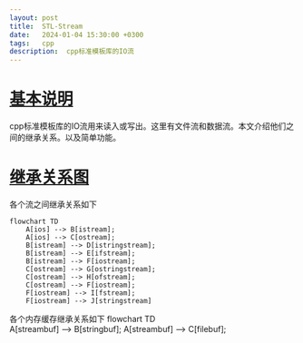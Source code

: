 ```yaml
---
layout: post
title:  STL-Stream
date:   2024-01-04 15:30:00 +0300
tags:   cpp
description:  cpp标准模板库的IO流
---
```


# [基本说明](#基本说明)

cpp标准模板库的IO流用来读入或写出。这里有文件流和数据流。本文介绍他们之间的继承关系。以及简单功能。

# [继承关系图](#继承关系图)

各个流之间继承关系如下
```mermaid
flowchart TD  
    A[ios] --> B[istream];
    A[ios] --> C[ostream];
    B[istream] --> D[istringstream];
    B[istream] --> E[ifstream];
    B[istream] --> F[iostream];
    C[ostream] --> G[ostringstream];
    C[ostream] --> H[ofstream];
    C[ostream] --> F[iostream];
    F[iostream] --> I[fstream];
    F[iostream] --> J[stringstream]
```
各个内存缓存继承关系如下
<span class="mermaid">
flowchart TD  
    A[streambuf] --> B[stringbuf];
    A[streambuf] --> C[filebuf];
</span>
<script src="https://cdn.jsdelivr.net/npm/mermaid@10.6.1/dist/mermaid.min.js"></script>


